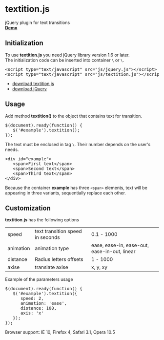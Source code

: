 <h1>textition.js</h1>
jQuery plugin for text transitions
<br>
<b><a href="http://dimajt.github.io/textition.js/" target="_blank">Demo</a></b>


<h2>Initialization</h2>
To use <b>textition.js</b> you need jQuery library version 1.6 or later.
<br>
The initialization code can be inserted into container <code>\<head></code> or <code>\<body></code>.

<pre>
&lt;script type="text/javascript" src="js/jquery.js"&gt;&lt;/script&gt;
&lt;script type="text/javascript" src="js/textition.js"&gt;&lt;/script&gt;
</pre>

<ul>
<li><a href="http://dimajt.github.io/textition.js/js/textition.js" target="_blank">download textition.js</a></li>
<li><a href="http://code.jquery.com/jquery-1.10.2.min.js" target="_blank">download jQuery</a></li>
</ul>

<h2>Usage</h2>
Add method <b>textition()</b> to the object that contains text for transition.
<pre>
$(document).ready(function() {
   $('#example').textition(); 
});
</pre>
The text must be enclosed in tag <code>\<span></code>. Their number depends on the user's needs.
<pre>
&lt;div id="example"&gt;
   &lt;span&gt;First text&lt;/span&gt;
   &lt;span&gt;Second text&lt;/span&gt;
   &lt;span&gt;Third text&lt;/span&gt;
&lt;/div&gt;   
</pre>

Because the container <b>example</b> has three <code>\<span></code> elements, text will be appearing in three variants, sequentially replace each other.

<h2>Customization</h2>
<b>textition.js</b> has the following options
<table>
    <tr>
  	<td>speed</td>
      <td>text transition speed in seconds</td>
      <td>0.1 - 1000</td>
  </tr>

  <tr>
  	<td>animation</td>
      <td>animation type</td>
      <td>ease, ease-in, ease-out, ease-in-out, linear</td>
  </tr>
  <tr>
  	<td>distance</td>
      <td>Radius letters offsets</td>
      <td>1 - 1000</td>
  </tr>
  <tr>
  	<td>axise</td>
      <td>translate axise</td>
      <td>x, y, xy</td>
  </tr>
</table>
Example of the parameters usage
<pre>
$(document).ready(function() {
   $('#example').textition({
      speed: 2,
      animation: 'ease',
      distance: 100,
      axis: 'x'
   }); 
});                     
</pre>

Browser support: IE 10, Firefox 4, Safari 3.1, Opera 10.5
